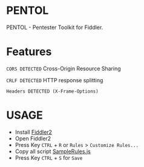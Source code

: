 # PENTOL
PENTOL - Pentester Toolkit for Fiddler. 

# Features
``CORS DETECTED`` Cross-Origin Resource Sharing

``CRLF DETECTED`` HTTP response splitting 

``Headers DETECTED (X-Frame-Options)`` 

# USAGE

- Install [Fiddler2](https://www.telerik.com/download/fiddler/fiddler2)
- Open Fiddler2
- Press Key `CTRL` + `R`  or `Rules` > `Customize Rules...`
- Copy all script [SampleRules.js](https://raw.githubusercontent.com/radenvodka/PENTOL/master/SampleRules.js) 
- Press Key `CTRL` + `S`  for `Save`
